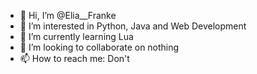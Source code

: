 - 👋 Hi, I’m @Elia__Franke
- 👀 I’m interested in Python, Java and Web Development
- 🌱 I’m currently learning Lua
- 💞️ I’m looking to collaborate on nothing
- 📫 How to reach me: Don't

<!---
Kompxtenz/Kompxtenz is a ✨ special ✨ repository because its `README.md` (this file) appears on your GitHub profile.
You can click the Preview link to take a look at your changes.
--->

